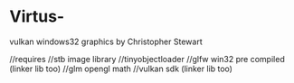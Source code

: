 # Virtus-

vulkan windows32 graphics by Christopher Stewart 

//requires
//stb image library
//tinyobjectloader
//glfw win32 pre compiled (linker lib too)
//glm opengl math
//vulkan sdk (linker lib too)
